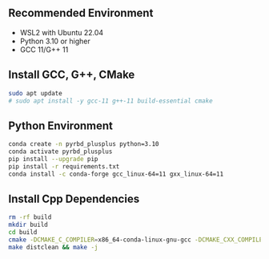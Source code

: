 ## Recommended Environment

- WSL2 with Ubuntu 22.04
- Python 3.10 or higher
- GCC 11/G++ 11

## Install GCC, G++, CMake

```bash
sudo apt update
# sudo apt install -y gcc-11 g++-11 build-essential cmake
```

## Python Environment

```bash
conda create -n pyrbd_plusplus python=3.10
conda activate pyrbd_plusplus
pip install --upgrade pip
pip install -r requirements.txt
conda install -c conda-forge gcc_linux-64=11 gxx_linux-64=11

```

## Install Cpp Dependencies

```bash
rm -rf build
mkdir build
cd build
cmake -DCMAKE_C_COMPILER=x86_64-conda-linux-gnu-gcc -DCMAKE_CXX_COMPILER=x86_64-conda-linux-gnu-g++ ..
make distclean && make -j
```
